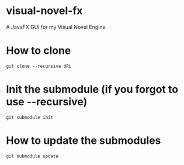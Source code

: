 # visual-novel-fx
A JavaFX GUI for my Visual Novel Engine

# How to clone

    git clone --recursive URL

# Init the submodule (if you forgot to use --recursive)

    git submodule init

# How to update the submodules

    git submodule update
